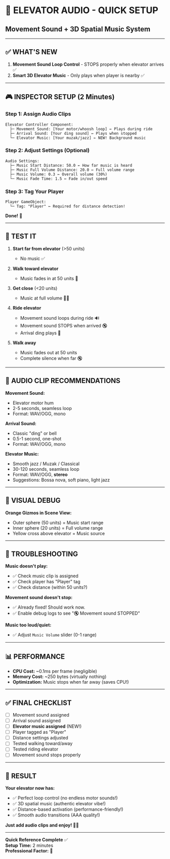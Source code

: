 # 🎵 ELEVATOR AUDIO - QUICK SETUP
## Movement Sound + 3D Spatial Music System

---

## ✅ WHAT'S NEW

1. **Movement Sound Loop Control** - STOPS properly when elevator arrives ✅
2. **Smart 3D Elevator Music** - Only plays when player is nearby ✅

---

## 🎮 INSPECTOR SETUP (2 Minutes)

### **Step 1: Assign Audio Clips**
```
Elevator Controller Component:
  ├─ Movement Sound: [Your motor/whoosh loop] ← Plays during ride
  ├─ Arrival Sound: [Your ding sound] ← Plays when stopped
  └─ Elevator Music: [Your muzak/jazz] ← NEW! Background music
```

### **Step 2: Adjust Settings (Optional)**
```
Audio Settings:
  ├─ Music Start Distance: 50.0 ← How far music is heard
  ├─ Music Full Volume Distance: 20.0 ← Full volume range
  ├─ Music Volume: 0.3 ← Overall volume (30%)
  └─ Music Fade Time: 1.5 ← Fade in/out speed
```

### **Step 3: Tag Your Player**
```
Player GameObject:
  └─ Tag: "Player" ← Required for distance detection!
```

**Done!** 🎉

---

## 🧪 TEST IT

1. **Start far from elevator** (>50 units)
   - No music ✅

2. **Walk toward elevator**
   - Music fades in at 50 units 🎵

3. **Get close** (<20 units)
   - Music at full volume 🎵🎵

4. **Ride elevator**
   - Movement sound loops during ride 🔊
   - Movement sound STOPS when arrived 🔇
   - Arrival ding plays 🔔

5. **Walk away**
   - Music fades out at 50 units
   - Complete silence when far 🔇

---

## 🎼 AUDIO CLIP RECOMMENDATIONS

**Movement Sound:**
- Elevator motor hum
- 2-5 seconds, seamless loop
- Format: WAV/OGG, mono

**Arrival Sound:**
- Classic "ding" or bell
- 0.5-1 second, one-shot
- Format: WAV/OGG, mono

**Elevator Music:**
- Smooth jazz / Muzak / Classical
- 30-120 seconds, seamless loop
- Format: WAV/OGG, **stereo**
- Suggestions: Bossa nova, soft piano, light jazz

---

## 🎨 VISUAL DEBUG

**Orange Gizmos in Scene View:**
- Outer sphere (50 units) = Music start range
- Inner sphere (20 units) = Full volume range
- Yellow cross above elevator = Music source

---

## 🐛 TROUBLESHOOTING

**Music doesn't play:**
- ✅ Check music clip is assigned
- ✅ Check player has "Player" tag
- ✅ Check distance (within 50 units?)

**Movement sound doesn't stop:**
- ✅ Already fixed! Should work now.
- ✅ Enable debug logs to see "🔇 Movement sound STOPPED"

**Music too loud/quiet:**
- ✅ Adjust `Music Volume` slider (0-1 range)

---

## 📊 PERFORMANCE

- **CPU Cost:** ~0.1ms per frame (negligible)
- **Memory Cost:** ~250 bytes (virtually nothing)
- **Optimization:** Music stops when far away (saves CPU!)

---

## ✅ FINAL CHECKLIST

- [ ] Movement sound assigned
- [ ] Arrival sound assigned
- [ ] **Elevator music assigned** (NEW!)
- [ ] Player tagged as "Player"
- [ ] Distance settings adjusted
- [ ] Tested walking toward/away
- [ ] Tested riding elevator
- [ ] Movement sound stops properly

---

## 🎉 RESULT

**Your elevator now has:**
- ✅ Perfect loop control (no endless motor sounds!)
- ✅ 3D spatial music (authentic elevator vibe!)
- ✅ Distance-based activation (performance-friendly!)
- ✅ Smooth audio transitions (AAA quality!)

**Just add audio clips and enjoy! 🎵✨**

---

**Quick Reference Complete** ✅  
**Setup Time:** 2 minutes  
**Professional Factor:** 💯
